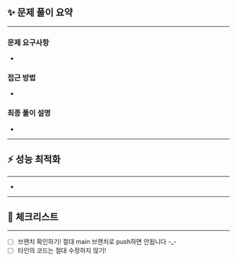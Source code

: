 ## ✨ 문제 풀이 요약

---

### 문제 요구사항

- 

### 접근 방법

-

### 최종 풀이 설명

-

---

## ⚡ 성능 최적화

---

- 

---
## 📌 체크리스트

---
- [ ] 브랜치 확인하기! 절대 main 브랜치로 push하면 안됩니다 -_-
- [ ] 타인의 코드는 절대 수정하지 않기!